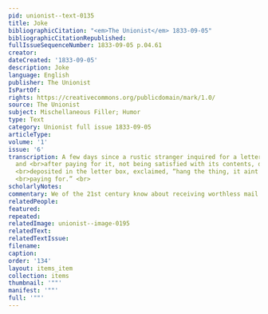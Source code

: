 ```yaml
---
pid: unionist--text-0135
title: Joke
bibliographicCitation: "<em>The Unionist</em> 1833-09-05"
bibliographicCitationRepublished: 
fullIssueSequenceNumber: 1833-09-05 p.04.61
creator: 
dateCreated: '1833-09-05'
description: Joke
language: English
publisher: The Unionist
IsPartOf: 
rights: https://creativecommons.org/publicdomain/mark/1.0/
source: The Unionist
subject: Mischellaneous Filler; Humor
type: Text
category: Unionist full issue 1833-09-05
articleType: 
volume: '1'
issue: '6'
transcription: A few days since a rustic stranger inquired for a letter at the post-office,
  and <br>after paying for it, not being satisfied with its contents, deliberately
  <br>deposited in the letter box, exclaimed, “hang the thing, it aint [sic] worth
  <br>paying for.” <br>
scholarlyNotes: 
commentary: We of the 21st century know about receiving worthless mail!
relatedPeople: 
featured: 
repeated: 
relatedImage: unionist--image-0195
relatedText: 
relatedTextIssue: 
filename: 
caption: 
order: '134'
layout: items_item
collection: items
thumbnail: '""'
manifest: '""'
full: '""'
---
```

